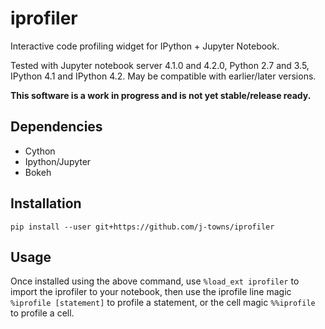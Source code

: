 # iprofiler
Interactive code profiling widget for IPython + Jupyter Notebook.

Tested with Jupyter notebook server 4.1.0 and 4.2.0, Python 2.7 and 3.5, IPython 4.1 and IPython 4.2. May be compatible with earlier/later versions.

**This software is a work in progress and is not yet stable/release ready.**

## Dependencies
+ Cython
+ Ipython/Jupyter
+ Bokeh

## Installation
`pip install --user git+https://github.com/j-towns/iprofiler`

## Usage
Once installed using the above command, use
`%load_ext iprofiler`
to import the iprofiler to your notebook, then use the iprofile line magic
`%iprofile [statement]`
to profile a statement, or the cell magic `%%iprofile` to profile a cell.
